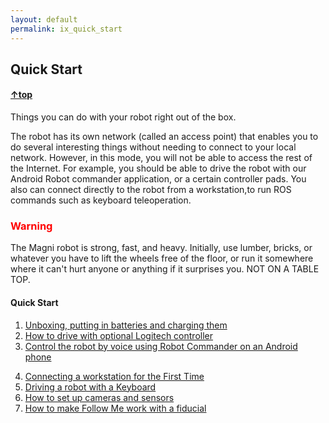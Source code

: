 ```yaml
---
layout: default
permalink: ix_quick_start
---
```

## Quick Start
#### [&uarr;top](main_menu)

Things you can do with your robot right out of the box.

The robot has its own network (called an access point) that enables you to do several interesting things without needing to connect to your local network. However, in this mode, you will not be able to access the rest of the Internet.  For example, you should be able to drive the robot with our Android Robot commander application, or a certain controller pads. You also can connect directly to the robot from a workstation,to run ROS commands such as keyboard teleoperation.

<H3 style="color:red">Warning</H3>

The Magni robot is strong, fast, and heavy. Initially, use lumber, bricks, or whatever you have to lift the wheels free of the floor, or run it somewhere where it can't hurt anyone or anything if it surprises you. NOT ON A TABLE TOP.

#### Quick Start

1.	[Unboxing, putting in batteries and charging them](unboxing)
2.	[How to drive with optional Logitech controller](logitech)
3.	[Control the robot by voice using Robot Commander on an Android phone](robot_commander)
<!--- this also works
<a class="page-link" href="https://ubiquityrobotics.github.io/learn/robotcommander">How to control the robot using Robot Commander</a>-->
4.  [Connecting a workstation for the First Time](connecting)
5.	[Driving a robot with a Keyboard](keyboard_teleop)
6.	[How to set up cameras and sensors](camera_sensors)
7.	[How to make Follow Me work with a fiducial](fiducial_follow)
